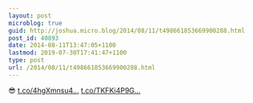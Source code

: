 ```yaml
---
layout: post
microblog: true
guid: http://joshua.micro.blog/2014/08/11/t498661853669900288.html
post_id: 40893
date: 2014-08-11T13:47:05+1100
lastmod: 2019-07-30T17:41:47+1100
type: post
url: /2014/08/11/t498661853669900288.html
---
```

😎 [t.co/4hgXmnsu4...](http://t.co/4hgXmnsu4L) [t.co/TKFKi4P9G...](http://t.co/TKFKi4P9GV)
